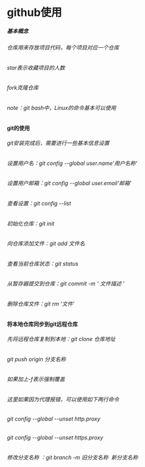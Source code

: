 <h1>github使用</h1>
<h5>基本概念</h5>
<h6>仓库用来存放项目代码，每个项目对应一个仓库</h6>
<h6>star表示收藏项目的人数</h6>
<h6>fork克隆仓库</h6>
<h6>note：git bash中，Linux的命令基本可以使用</h6>
<h4>git的使用</h4>
<h6>git安装完成后，需要进行一些基本信息设置</h6>
<h6>设置用户名：git config --global user.name'用户名称'</h6>
<h6>设置用户邮箱：git config --global user.email'邮箱'</h6>
<h6>查看设置：git config --list</h6>
<h6>初始化仓库：git init</h6>
<h6>向仓库添加文件：git add 文件名</h6>
<h6>查看当前仓库状态：git status</h6>
<h6>从暂存器提交到仓库：git commit -m ' 文件描述 '</h6>
<h6>删除仓库文件：git rm  '文件'</h6>
<h4>将本地仓库同步到git远程仓库</h4>
<h6>先将远程仓库复制到本地：git clone 仓库地址</h6>
<h6>git push origin 分支名称</h6>
<h6>如果加上-f表示强制覆盖</h6>
<h6>这里如果因为代理报错，可以使用如下两行命令</h6>
<h6>git config --global --unset http.proxy</h6>
<h6>git config --global --unset https.proxy</h6>
<h6>修改分支名称 ：git branch -m 旧分支名称  新分支名称</h6>
